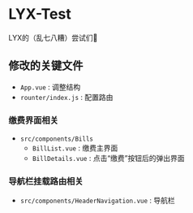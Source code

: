 # LYX-Test

LYX的（乱七八糟）尝试们🤪

## 修改的关键文件
- `App.vue` : 调整结构
- `rounter/index.js` : 配置路由

### 缴费界面相关
- `src/components/Bills`
  - `BillList.vue` : 缴费主界面
  - `BillDetails.vue` : 点击“缴费”按钮后的弹出界面

### 导航栏挂载路由相关
- `src/components/HeaderNavigation.vue` : 导航栏